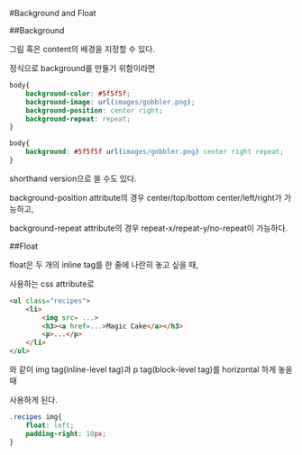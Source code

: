 #Background and Float

##Background

그림 혹은 content의 배경을 지정할 수 있다. 

정식으로 background를 만들기 위함이라면 

```css
body{
	background-color: #5f5f5f;
	background-image: url(images/gobbler.png);
	background-position: center right;
	background-repeat: repeat;
}

body{
	background: #5f5f5f url(images/gobbler.png) center right repeat;
}
```

shorthand version으로 쓸 수도 있다. 

background-position attribute의 경우 center/top/bottom center/left/right가 가능하고, 

background-repeat attribute의 경우 repeat-x/repeat-y/no-repeat이 가능하다. 

##Float

float은 두 개의 inline tag를 한 줄에 나란히 놓고 싶을 때,

사용하는 css attribute로 

```html
<ul class="recipes">
	<li>
		<img src= ...>
		<h3><a href=...>Magic Cake</a></h3>
		<p>...</p>
	</li>
</ul>
```

와 같이 img tag(inline-level tag)과 p tag(block-level tag)를 horizontal 하게 놓을 때 

사용하게 된다.

```css
.recipes img{
	float: left;
	padding-right: 10px;
}
```

